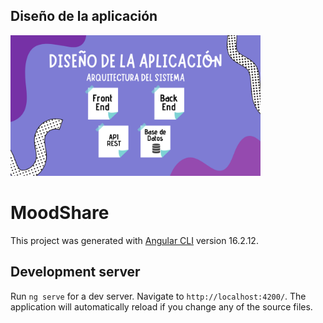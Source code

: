 
## Diseño de la aplicación

<img src="src/assets/img/mood-pdf/diseno-app.png" alt="MoodShare App" width="400px">


# MoodShare

This project was generated with [Angular CLI](https://github.com/angular/angular-cli) version 16.2.12.

## Development server

Run `ng serve` for a dev server. Navigate to `http://localhost:4200/`. The application will automatically reload if you change any of the source files.

